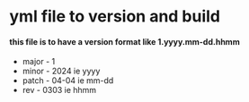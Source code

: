 # yml file to version and build

#### this file is to have a version format like 1.yyyy.mm-dd.hhmm 
- major - 1 
- minor - 2024 ie yyyy
- patch - 04-04 ie mm-dd
- rev - 0303 ie hhmm



